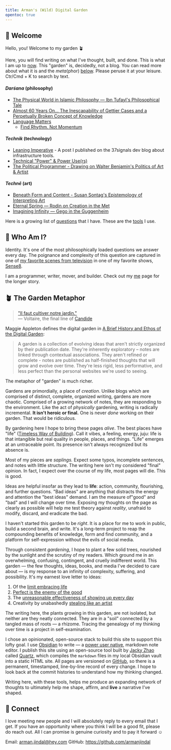 ```yaml
---
title: Arman's (Wild) Digital Garden
opentoc: true
---
```

##  🌊 Welcome 

Hello, you! Welcome to my garden 🪴

Here, you will find writing on what I've thought, built, and done. This is what I am up to [now](digital-garden/now.md). This "garden" is, decidedly, not a blog. You can read more about what it is and the *meta*(phor) [below](https://armanjindal.github.io/#-the-garden-metaphor). Please peruse it at your leisure. Ctr/Cmd + K to search by text.
####  *Darśana* (philosophy)
- [The Physical World in Islamic Philosophy — Ibn Tufayl's Philosophical Tale](digital-garden/philosophy/Ibn-Tufayl.md)
- [Almost 60 Years On... The Inescapability of Gettier Cases and a Perpetually Broken Concept of Knowledge](digital-garden/philosophy/The-Inescapability-of-Gettier%20Cases.md)
- [Language Matters](digital-garden/philosophy/Language-Matters.md)
	- [Find Rhythm. Not Momentum](digital-garden/philosophy/Rhythm-Not-Momentum.md)
#### *Technik* (technology) 
- [Leaning Imperative](https://dev.37signals.com/leaning-imperative/) - A post I published on the 37signals dev blog about infrastructure tools.
- [Technical "Power" & Power Use(rs)](digital-garden/technology/Independent%20Study/Power%20&%20Power%20User%20-%20Prospectus.md)
-  [The Political Programmer - Drawing on Walter Benjamin's Politics of Art & Artist](digital-garden/work-in-progress/The-Political-Programmer.md)
####  *Technē* (art)
- [Beneath Form and Content - Susan Sontag's Epistemology of Interpreting Art](digital-garden/philosophy/Beyond-Form-Content.md)
- [Eternal Spring — Rodin on Creation in the Met](digital-garden/art/Rodin/Eternal%20Spring%20—%20A%20Formal%20Analysis%20of%20Rodin.md)
- [Imagining Infinity — Gego in the Guggenheim](digital-garden/art/Geggo/Imagining%20Infinity%20—%20Gego.md)

Here is a growing list of [questions](digital-garden/Questions.md) that I have. These are the [tools](digital-garden/Tools.md) I use. 

## 🧐 Who Am I?

Identity. It's one of the most philosophically loaded questions we answer every day. The poignance and complexity of this question are captured in one of [my favorite scenes from television](https://www.youtube.com/watch?t=70&v=fR5-x7v7UkE&feature=youtu.be) in one of my favorite shows, [Sense8](https://en.wikipedia.org/wiki/Sense8).

I am a programmer, writer, mover, and builder. Check out my [me](digital-garden/me.md) page for the longer story. 

## 🪴 The Garden Metaphor 

> [ "Il faut cultiver notre jardin."](https://www.theschooloflife.com/article/cultivate-own-garden-voltaire/)  
> — Voltaire, the final line of [Candide](https://en.wikipedia.org/wiki/Candide)

Maggie Appleton defines the digital garden in [A Brief History and Ethos of the Digital Garden](https://maggieappleton.com/garden-history):

> A garden is a collection of evolving ideas that aren't strictly organized by their publication date. They're inherently exploratory – notes are linked through contextual associations. They aren't refined or complete - notes are published as half-finished thoughts that will grow and evolve over time. They're less rigid, less performative, and less perfect than the personal websites we're used to seeing.

The metaphor of "garden" is much richer.

Gardens are primordially, a place of *creation*. Unlike blogs which are comprised of distinct, complete, organized writing, gardens are more chaotic. Comprised of a growing network of notes, they are responding to the environment. Like the act of *physically* gardening, writing is radically incremental. **It isn't heroic or final.**  One is never *done* working on their garden. That would be ridiculous. 

By gardening here I hope to bring these pages *alive*. The best places have "life" ([Timeless Way of Building](https://en.wikipedia.org/wiki/The_Timeless_Way_of_Building)). Call it vibes, a feeling, energy, juju: life is that intangible but real quality in people, places, and things. "Life" emerges at an untraceable point. Its presence isn't always recognized but its absence is. 

Most of my pieces are *saplings.* Expect some typos, incomplete sentences, and notes with little structure. The writing here isn't my considered "final" opinion. In fact, I expect over the course of my life, most pages will die. This is good. 

Ideas are helpful insofar as they lead to **life**: action, community, flourishing, and further questions. "Bad ideas" are anything that distracts the energy and attention the "best ideas" demand. I am the measure of"good" and "bad" and I will change over time. Exposing my thoughts on the page as clearly as possible will help me test theory against *reality*, unafraid to modify, discard, and eradicate the bad.

I haven't started this garden to be *right*. It is a place for me to work in public, build a second brain, and write. It's a long-term project to reap the compounding benefits of knowledge, form and find community, and a platform for self-expression without the evils of social media. 

Through consistent *gardening*, I hope to plant a few solid trees, nourished by the sunlight and the scrutiny of my readers. Which ground me in an overwhelming, confusing, contingent, and cruelly indifferent world. This garden — the few thoughts, ideas, books, and media I've decided to care about — is my response to an infinity of complexity, suffering, and possibility. It's my earnest love letter to ideas: 
1. Of the [limit embracing life](https://www.oliverburkeman.com/the-imperfectionist)
2. [Perfect is the enemy of the good](https://en.wikipedia.org/wiki/Perfect_is_the_enemy_of_good) 
3. The [unreasonable effectiveness of showing up every day](https://typesense.org/blog/the-unreasonable-effectiveness-of-just-showing-up-everyday/)
4. Creativity by unabashedly [stealing like an artist](https://en.wikipedia.org/wiki/Steal_Like_an_Artist)

The writing here, the plants growing in this garden, are not isolated, but neither are they neatly connected. They are in a "soil" connected by a tangled mass of roots — a rhizome. Tracing the genealogy of my thinking over time is a project in self-examination. 

I chose an opinionated, open-source stack to build this site to support this lofty goal. I use [Obsidian](https://obsidian.md/) to write — a [power user native](digital-garden/technology/Independent%20Study/Power%20&%20Power%20User%20-%20Prospectus.md), markdown note editor.  I publish this site using an open-source tool built by [Jacky Zhao](https://jzhao.xyz/) called [Quartz](https://github.com/jackyzha0/quartz#quartz), which compiles the `markdown` files in my local Obsidian vault into a static HTML site. All pages are versioned on [GitHub](https://github.com/armanjindal/armanjindal.github.io/commit/hugo), so there is a permanent, timestamped, line-by-line record of every change. I hope to look back at the commit histories to understand how my thinking changed. 

Writing here, with these tools, helps me produce an expanding network of thoughts to ultimately help me shape, affirm, and **live** a narrative I've shaped. 
## 🔗 Connect 

I love meeting new people and I will absolutely reply to every email that I get. If you have an opportunity where you think I will be a good fit, please do reach out. All I can promise is genuine curiosity and to pay it forward ☺️

Email: arman.jindal@hey.com 
GitHub: https://github.com/armanjindal